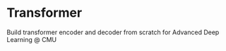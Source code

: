 # Transformer
Build transformer encoder and decoder from scratch for Advanced Deep Learning @ CMU


